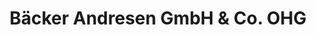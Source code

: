 ---
title: "Bäcker Andresen GmbH & Co. OHG"
url: /wankendorf/baecker-andresen-gmbh-und-co-ohg/
shop: Bäckerei
---